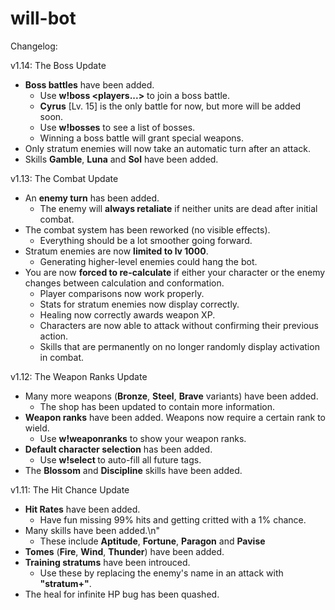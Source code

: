 # will-bot

Changelog:

v1.14: The Boss Update
  - **Boss battles** have been added.
    - Use **w!boss <bossname> <players...>** to join a boss battle.
    - **Cyrus** [Lv. 15] is the only battle for now, but more will be added soon.
    - Use **w!bosses** to see a list of bosses.
    - Winning a boss battle will grant special weapons.
  - Only stratum enemies will now take an automatic turn after an attack.
  - Skills **Gamble**, **Luna** and **Sol** have been added.
  
v1.13: The Combat Update
  - An **enemy turn** has been added.
    - The enemy will **always retaliate** if neither units are dead after initial combat.
  - The combat system has been reworked (no visible effects).
    - Everything should be a lot smoother going forward.
  - Stratum enemies are now **limited to lv 1000**.
    - Generating higher-level enemies could hang the bot.
- You are now **forced to re-calculate** if either your character or the enemy changes between calculation and conformation.
  - Player comparisons now work properly.
  - Stats for stratum enemies now display correctly.
  - Healing now correctly awards weapon XP.
  - Characters are now able to attack without confirming their previous action.
  - Skills that are permanently on no longer randomly display activation in combat.
  
v1.12: The Weapon Ranks Update
  - Many more weapons (**Bronze**, **Steel**, **Brave** variants) have been added.
    - The shop has been updated to contain more information.
  - **Weapon ranks** have been added. Weapons now require a certain rank to wield.
    - Use **w!weaponranks** to show your weapon ranks.
  - **Default character selection** has been added.
    - Use **w!select <user>** to auto-fill all future <user> tags.
  - The **Blossom** and **Discipline** skills have been added.
  
v1.11: The Hit Chance Update
  - **Hit Rates** have been added.
    - Have fun missing 99% hits and getting critted with a 1% chance.
  - Many skills have been added.\n"
    - These include **Aptitude**, **Fortune**, **Paragon** and **Pavise**
  - **Tomes** (**Fire**, **Wind**, **Thunder**) have been added.
  - **Training stratums** have been introuced.
    - Use these by replacing the enemy's name in an attack with **\"stratum+<level>\"**.
  - The heal for infinite HP bug has been quashed.
